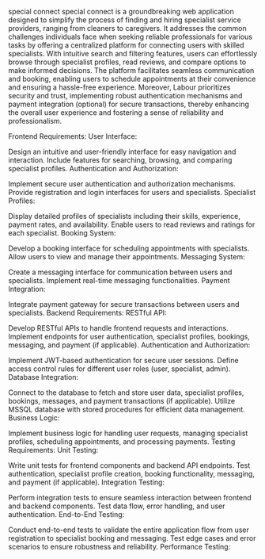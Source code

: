 special connect
special connect is a groundbreaking web application designed to simplify the process of finding and hiring specialist service providers, ranging from cleaners to caregivers. It addresses the common challenges individuals face when seeking reliable professionals for various tasks by offering a centralized platform for connecting users with skilled specialists. With intuitive search and filtering features, users can effortlessly browse through specialist profiles, read reviews, and compare options to make informed decisions. The platform facilitates seamless communication and booking, enabling users to schedule appointments at their convenience and ensuring a hassle-free experience. Moreover, Labour prioritizes security and trust, implementing robust authentication mechanisms and payment integration (optional) for secure transactions, thereby enhancing the overall user experience and fostering a sense of reliability and professionalism.

Frontend Requirements:
User Interface:

Design an intuitive and user-friendly interface for easy navigation and interaction.
Include features for searching, browsing, and comparing specialist profiles.
Authentication and Authorization:

Implement secure user authentication and authorization mechanisms.
Provide registration and login interfaces for users and specialists.
Specialist Profiles:

Display detailed profiles of specialists including their skills, experience, payment rates, and availability.
Enable users to read reviews and ratings for each specialist.
Booking System:

Develop a booking interface for scheduling appointments with specialists.
Allow users to view and manage their appointments.
Messaging System:

Create a messaging interface for communication between users and specialists.
Implement real-time messaging functionalities.
Payment Integration:

Integrate payment gateway for secure transactions between users and specialists.
Backend Requirements:
RESTful API:

Develop RESTful APIs to handle frontend requests and interactions.
Implement endpoints for user authentication, specialist profiles, bookings, messaging, and payment (if applicable).
Authentication and Authorization:

Implement JWT-based authentication for secure user sessions.
Define access control rules for different user roles (user, specialist, admin).
Database Integration:

Connect to the database to fetch and store user data, specialist profiles, bookings, messages, and payment transactions (if applicable).
Utilize MSSQL database with stored procedures for efficient data management.
Business Logic:

Implement business logic for handling user requests, managing specialist profiles, scheduling appointments, and processing payments.
Testing Requirements:
Unit Testing:

Write unit tests for frontend components and backend API endpoints.
Test authentication, specialist profile creation, booking functionality, messaging, and payment (if applicable).
Integration Testing:

Perform integration tests to ensure seamless interaction between frontend and backend components.
Test data flow, error handling, and user authentication.
End-to-End Testing:

Conduct end-to-end tests to validate the entire application flow from user registration to specialist booking and messaging.
Test edge cases and error scenarios to ensure robustness and reliability.
Performance Testing:
